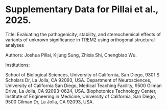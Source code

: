# Supplementary Data for Pillai et al., 2025.

Title: Evaluating the pathogenicity, stability, and stereochemical effects of variants of unknown significance in TREM2 using orthogonal structural analyses

Authors: Joshua Pillai, Kijung Sung, Zhixia Shi, Chengbiao Wu.

Institutions:

School of Biological Sciences, University of California, San Diego, 9301 S Scholars Dr, La Jolla, CA 92093, USA.
Department of Neurosciences, University of California San Diego, Medical Teaching Facility, 9500 Gilman Drive, La Jolla, CA 92093-0624, USA.
Biophotonics Technology Center, Institute of Engineering in Medicine, University of California, San Diego, 9500 Gilman Dr, La Jolla, CA 92093, USA.
